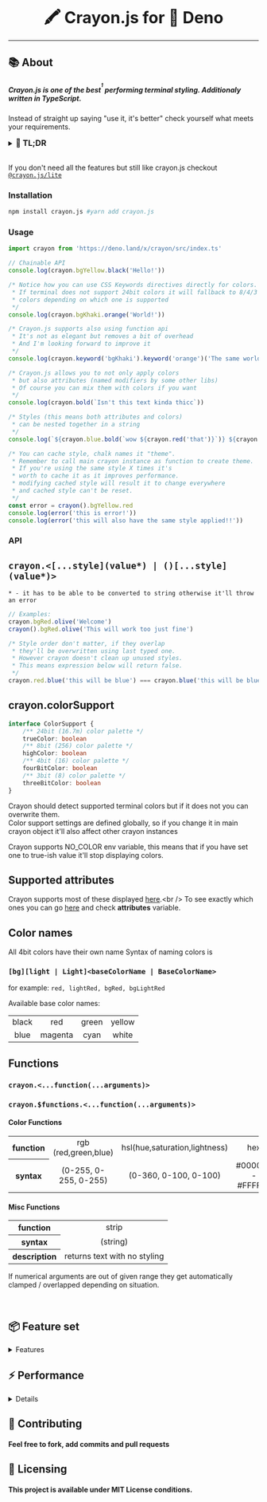 <font size="6"><p align="center"><b>🖍️ Crayon.js for 🦕 Deno</b></p></font>
<hr />

## :books: About
##### Crayon.js is **one of the best**<sup><sup>1</sup></sup> performing terminal styling. Additionaly written in TypeScript.

Instead of straight up saying "use it, it's better" check yourself what meets your requirements.

<details>
<summary><font size="3"><b>📖 TL;DR</b></font></summary>
<h4>🖍️ crayon.js has:</h4>
<font size="3.5">
  <ul>
    <li>⚡ High performance</li>
    <li>📦 No dependencies</li>
    <li>⏱️ Low import times</li>
    <li>🦄 Automatic color support & fallbacking</li>
    <li>🔗 Supported nesting & chaining</li>
    <li>🌈 8bit (256) and 24bit (16.7m) color support</li>
    <li>🌟 Emojis, really just bcs of that you should star this repo</li>
  </ul>
</font>
</details>

<br />

If you don't need all the features but still like crayon.js checkout [`@crayon.js/lite`](https://github.com/Im-Beast/crayon.js/tree/lite)

### Installation
```bash
npm install crayon.js #yarn add crayon.js
```
### Usage
```ts
import crayon from 'https://deno.land/x/crayon/src/index.ts'

// Chainable API
console.log(crayon.bgYellow.black('Hello!'))

/* Notice how you can use CSS Keywords directives directly for colors.
 * If terminal does not support 24bit colors it will fallback to 8/4/3 bit or none
 * colors depending on which one is supported
 */
console.log(crayon.bgKhaki.orange('World!'))

/* Crayon.js supports also using function api
 * It's not as elegant but removes a bit of overhead
 * And I'm looking forward to improve it
 */
console.log(crayon.keyword('bgKhaki').keyword('orange')('The same world!'))

/* Crayon.js allows you to not only apply colors
 * but also attributes (named modifiers by some other libs)
 * Of course you can mix them with colors if you want
 */
console.log(crayon.bold(`Isn't this text kinda thicc`))

/* Styles (this means both attributes and colors)
 * can be nested together in a string
 */
console.log(`${crayon.blue.bold(`wow ${crayon.red('that')}`)} ${crayon.yellow('is kinda cool')}`)

/* You can cache style, chalk names it "theme".
 * Remember to call main crayon instance as function to create theme.
 * If you're using the same style X times it's
 * worth to cache it as it improves performance.
 * modifying cached style will result it to change everywhere
 * and cached style can't be reset.
 */
const error = crayon().bgYellow.red
console.log(error('this is error!'))
console.log(error('this will also have the same style applied!!'))
```

### API

## ``crayon.<[...style](value*) | ()[...style](value*)>``
``* - it has to be able to be converted to string otherwise it'll throw an error``
```js
// Examples:
crayon.bgRed.olive('Welcome')
crayon().bgRed.olive('This will work too just fine')
```

```js
/* Style order don't matter, if they overlap
 * they'll be overwritten using last typed one.
 * However crayon doesn't clean up unused styles.
 * This means expression below will return false.
 */
crayon.red.blue('this will be blue') === crayon.blue('this will be blue')
```

## crayon.colorSupport
```ts
interface ColorSupport {
	/** 24bit (16.7m) color palette */
	trueColor: boolean
	/** 8bit (256) color palette */
	highColor: boolean
	/** 4bit (16) color palette */
	fourBitColor: boolean
	/** 3bit (8) color palette */
	threeBitColor: boolean
}
```
Crayon should detect supported terminal colors but if it does not you can overwrite them. <br />
Color support settings are defined globally, so if you change it in main crayon object it'll also affect other crayon instances

Crayon supports NO_COLOR env variable, this means that if you have set one to true-ish value it'll stop displaying colors.

## Supported attributes
Crayon supports most of these displayed [here](https://en.wikipedia.org/wiki/ANSI_escape_code#SGR_(Select_Graphic_Rendition)_parameters).<br />
To see exactly which ones you can go [here](src/styles.ts) and check <b>attributes</b> variable.
## Color names
All 4bit colors have their own name
Syntax of naming colors is
### `[bg][light | Light]<baseColorName | BaseColorName>`
for example:
``red, lightRed, bgRed, bgLightRed``

Available base color names:

<table>
  <tr align="center">
    <td>black</td>
    <td>red</td>
    <td>green</td>
    <td>yellow</td>
  </tr>
  <tr align="center">
    <td>blue</td>
    <td>magenta</td>
    <td>cyan</td>
    <td>white</td>
  </tr>
</table>

## Functions

### `crayon.<...function(...arguments)>`
### `crayon.$functions.<...function(...arguments)>`

#### Color Functions
<table>
  <tr align="center">
    <th>function</th>
    <td>rgb (red,green,blue)</td>
    <td>hsl(hue,saturation,lightness)</td>
    <td>hex</td>
    <td>ansi3</td>
    <td>ansi4</td>
    <td>ansi8</td>
    <td>keyword</td>
  </tr>
  <tr align="center">
    <th>syntax</th>
    <td>(0-255, 0-255, 0-255)</td>
    <td>(0-360, 0-100, 0-100)</td>
    <td>#000000 - #FFFFFF</td>
    <td>0-7</td>
    <td>0-15</td>
    <td>0-255</td>
    <td><a href="https://github.com/bahamas10/css-color-names/blob/master/css-color-names.json">keyword</a></td>
  </tr>
</table>

#### Misc Functions
<table>
  <tr align="center">
    <th>function</th>
    <td>strip</td>
  </tr>
  <tr align="center">
    <th>syntax</th>
    <td>(string)</td>
  </tr>
    <tr align="center">
    <th>description</th>
    <td>returns text with no styling</td>
  </tr>
</table>

If numerical arguments are out of given range they get automatically clamped / overlapped depending on situation.

<br/>

## :package: Feature set
<details>
  <summary>Features</summary>
  <br />
  <table>
    <tr align="center">
      <th>Feature</th>
      <th>crayon.js</th>
      <th>chalk</th>
      <th>ansi-colors</th>
      <th>kleur</th>
    </tr>
    <tr align="center">
      <th>Color fallback <sub><sup>(conversion/detection)</sup></sub></th>
        <th>:heavy_check_mark: </th>
        <th>:heavy_check_mark: <sub><sup>(missing 8->4bit)</sup></sub> </th>
        <th>:heavy_multiplication_x: <sub><sup>(only using external libs)</sup></sub></th>
        <th>:heavy_multiplication_x: <sub><sup>(only using external libs)</sup></sub></th>
    </tr>
    <tr align="center">
      <th>Atrributes <sub><sup>(Modifiers)</sup></sub></th>
        <th>:heavy_check_mark:</th>
        <th>:heavy_check_mark:</th>
        <th>:heavy_check_mark:</th>
        <th>:heavy_check_mark:</th>
    </tr>
    <tr align="center">
      <th>4bit <sub><sup>(16)</sup></sub></th>
        <th>:heavy_check_mark:</th>
        <th>:heavy_check_mark:</th>
        <th>:heavy_check_mark:</th>
        <th>:heavy_check_mark:</th>
    </tr>
    <tr align="center">
      <th>8bit <sub><sup>(HighColor)</sup></sub></th>
        <th>:heavy_check_mark:</th>
        <th>:heavy_check_mark:</th>
        <th>:heavy_multiplication_x:</th>
        <th>:heavy_multiplication_x:</th>
    </tr>
    <tr align="center">
      <th>24bit <sub><sup>(TrueColor)</sup></sub></th>
        <th>:heavy_check_mark:</th>
        <th>:heavy_check_mark:</th>
        <th>:heavy_multiplication_x:</th>
        <th>:heavy_multiplication_x:</th>
    </tr>
    <tr align="center">
      <th>Doesn't extend prototype</th>
        <th>:heavy_check_mark:</th>
        <th>:heavy_check_mark:</th>
        <th>:heavy_check_mark:</th>
        <th>:heavy_check_mark:</th>
    </tr>
    <tr align="center">
      <th>Nested styling</th>
        <th>:heavy_check_mark:</th>
        <th>:heavy_check_mark:</th>
        <th>:heavy_check_mark:</th>
        <th>:heavy_check_mark:</th>
    </tr>
    <tr align="center">
      <th>Full Typescript/<br />Autocompletion support</th>
        <th>:heavy_check_mark:</th>
        <th>:heavy_multiplication_x:</th>
        <th>:heavy_multiplication_x:</th>
        <th>:heavy_multiplication_x:</th>
    </tr>
  </table>
</details>

## :zap: Performance
<details>

  ##### Methodology:
  All tests were done on my PC which is not in any way fast.

  Access and render performance have been measured using [this script](/test/benchmark.ts).

  Best performing subject (*± 10%*) has been marked with bold font

  ##### Results:
  todo

</details>

## :handshake: Contributing
#### Feel free to fork, add commits and pull requests

## :memo: Licensing
#### This project is available under MIT License conditions.